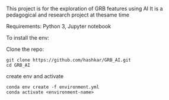 This project is for the exploration of GRB features using AI
It is a pedagogical and research project at thesame time

Requirements: Python 3, Jupyter notebook


To install the env: 

Clone the repo:
```
git clone https://github.com/hashkar/GRB_AI.git
cd GRB_AI
```

create env and activate
```
conda env create -f environment.yml
conda activate <environment-name>
